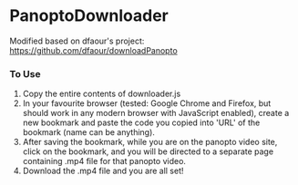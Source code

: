 # PanoptoDownloader
Modified based on dfaour's project: https://github.com/dfaour/downloadPanopto

### To Use
1. Copy the entire contents of downloader.js
2. In your favourite browser (tested: Google Chrome and Firefox, but should work in any modern browser with JavaScript enabled), create a new bookmark and paste the code you copied into 'URL' of the bookmark (name can be anything).
3. After saving the bookmark, while you are on the panopto video site, click on the bookmark, and you will be directed to a separate page containing .mp4 file for that panopto video.
4. Download the .mp4 file and you are all set!
